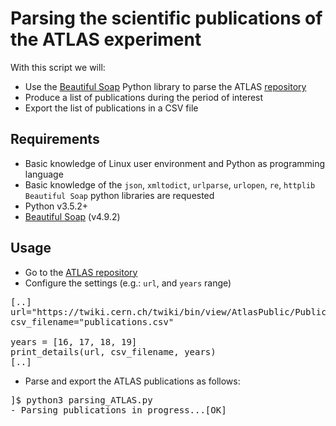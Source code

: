 # Parsing the scientific publications of the ATLAS experiment

With this script we will: 

* Use the [Beautiful Soap](https://www.crummy.com/software/BeautifulSoup/bs4/doc/) Python library to parse the ATLAS [repository](https://twiki.cern.ch/twiki/bin/view/AtlasPublic/Publications) 
* Produce a list of publications during the period of interest
* Export the list of publications in a CSV file

## Requirements
* Basic knowledge of Linux user environment and Python as programming language
* Basic knowledge of the `json`, `xmltodict`, `urlparse`, `urlopen`, `re`, `httplib` `Beautiful Soap` python libraries are requested
* Python v3.5.2+
* [Beautiful Soap](https://www.crummy.com/software/BeautifulSoup/bs4/doc/) (v4.9.2)

## Usage
* Go to the [ATLAS repository](https://twiki.cern.ch/twiki/bin/view/AtlasPublic/Publications)
* Configure the settings (e.g.: `url`, and `years` range)

<pre>
[..]
url="https://twiki.cern.ch/twiki/bin/view/AtlasPublic/Publications"
csv_filename="publications.csv"

years = [16, 17, 18, 19]
print_details(url, csv_filename, years)
[..]
</pre>

* Parse and export the ATLAS publications as follows:
<pre>
]$ python3 parsing_ATLAS.py 
- Parsing publications in progress...[OK]
</pre>
